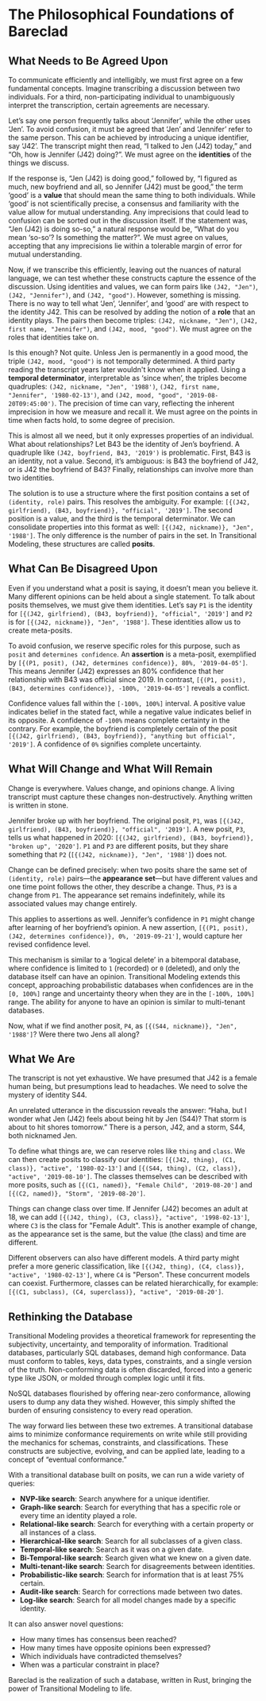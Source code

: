# The Philosophical Foundations of Bareclad

## What Needs to Be Agreed Upon

To communicate efficiently and intelligibly, we must first agree on a few fundamental concepts. Imagine transcribing a discussion between two individuals. For a third, non-participating individual to unambiguously interpret the transcription, certain agreements are necessary.

Let’s say one person frequently talks about ‘Jennifer’, while the other uses ‘Jen’. To avoid confusion, it must be agreed that ‘Jen’ and ‘Jennifer’ refer to the same person. This can be achieved by introducing a unique identifier, say ‘J42’. The transcript might then read, “I talked to Jen (J42) today,” and “Oh, how is Jennifer (J42) doing?”. We must agree on the **identities** of the things we discuss.

If the response is, “Jen (J42) is doing good,” followed by, “I figured as much, new boyfriend and all, so Jennifer (J42) must be good,” the term ‘good’ is a **value** that should mean the same thing to both individuals. While ‘good’ is not scientifically precise, a consensus and familiarity with the value allow for mutual understanding. Any imprecisions that could lead to confusion can be sorted out in the discussion itself. If the statement was, “Jen (J42) is doing so-so,” a natural response would be, “What do you mean ‘so-so’? Is something the matter?”. We must agree on values, accepting that any imprecisions lie within a tolerable margin of error for mutual understanding.

Now, if we transcribe this efficiently, leaving out the nuances of natural language, we can test whether these constructs capture the essence of the discussion. Using identities and values, we can form pairs like `(J42, "Jen")`, `(J42, "Jennifer")`, and `(J42, "good")`. However, something is missing. There is no way to tell what ‘Jen’, ‘Jennifer’, and ‘good’ are with respect to the identity J42. This can be resolved by adding the notion of a **role** that an identity plays. The pairs then become triples: `(J42, nickname, "Jen")`, `(J42, first name, "Jennifer")`, and `(J42, mood, "good")`. We must agree on the roles that identities take on.

Is this enough? Not quite. Unless Jen is permanently in a good mood, the triple `(J42, mood, "good")` is not temporally determined. A third party reading the transcript years later wouldn't know when it applied. Using a **temporal determinator**, interpretable as ‘since when’, the triples become quadruples: `(J42, nickname, "Jen", '1988')`, `(J42, first name, "Jennifer", '1980-02-13')`, and `(J42, mood, "good", '2019-08-20T09:45:00')`. The precision of time can vary, reflecting the inherent imprecision in how we measure and recall it. We must agree on the points in time when facts hold, to some degree of precision.

This is almost all we need, but it only expresses properties of an individual. What about relationships? Let B43 be the identity of Jen’s boyfriend. A quadruple like `(J42, boyfriend, B43, '2019')` is problematic. First, B43 is an identity, not a value. Second, it’s ambiguous: is B43 the boyfriend of J42, or is J42 the boyfriend of B43? Finally, relationships can involve more than two identities.

The solution is to use a structure where the first position contains a set of `(identity, role)` pairs. This resolves the ambiguity. For example: `[{(J42, girlfriend), (B43, boyfriend)}, "official", '2019']`. The second position is a value, and the third is the temporal determinator. We can consolidate properties into this format as well: `[{(J42, nickname)}, "Jen", '1988']`. The only difference is the number of pairs in the set. In Transitional Modeling, these structures are called **posits**.

## What Can Be Disagreed Upon

Even if you understand what a posit is saying, it doesn’t mean you believe it. Many different opinions can be held about a single statement. To talk about posits themselves, we must give them identities. Let’s say `P1` is the identity for `[{(J42, girlfriend), (B43, boyfriend)}, "official", '2019']` and `P2` is for `[{(J42, nickname)}, "Jen", '1988']`. These identities allow us to create meta-posits.

To avoid confusion, we reserve specific roles for this purpose, such as `posit` and `determines confidence`. An **assertion** is a meta-posit, exemplified by `[{(P1, posit), (J42, determines confidence)}, 80%, '2019-04-05']`. This means Jennifer (J42) expresses an 80% confidence that her relationship with B43 was official since 2019. In contrast, `[{(P1, posit), (B43, determines confidence)}, -100%, '2019-04-05']` reveals a conflict.

Confidence values fall within the `[-100%, 100%]` interval. A positive value indicates belief in the stated fact, while a negative value indicates belief in its opposite. A confidence of `-100%` means complete certainty in the contrary. For example, the boyfriend is completely certain of the posit `[{(J42, girlfriend), (B43, boyfriend)}, "anything but official", '2019']`. A confidence of `0%` signifies complete uncertainty.

## What Will Change and What Will Remain

Change is everywhere. Values change, and opinions change. A living transcript must capture these changes non-destructively. Anything written is written in stone.

Jennifer broke up with her boyfriend. The original posit, `P1`, was `[{(J42, girlfriend), (B43, boyfriend)}, "official", '2019']`. A new posit, `P3`, tells us what happened in 2020: `[{(J42, girlfriend), (B43, boyfriend)}, "broken up", '2020']`. `P1` and `P3` are different posits, but they share something that `P2` (`[{(J42, nickname)}, "Jen", '1988']`) does not.

Change can be defined precisely: when two posits share the same set of `(identity, role)` pairs—the **appearance set**—but have different values and one time point follows the other, they describe a change. Thus, `P3` is a change from `P1`. The appearance set remains indefinitely, while its associated values may change entirely.

This applies to assertions as well. Jennifer’s confidence in `P1` might change after learning of her boyfriend’s opinion. A new assertion, `[{(P1, posit), (J42, determines confidence)}, 0%, '2019-09-21']`, would capture her revised confidence level.

This mechanism is similar to a ‘logical delete’ in a bitemporal database, where confidence is limited to `1` (recorded) or `0` (deleted), and only the database itself can have an opinion. Transitional Modeling extends this concept, approaching probabilistic databases when confidences are in the `[0, 100%]` range and uncertainty theory when they are in the `[-100%, 100%]` range. The ability for anyone to have an opinion is similar to multi-tenant databases.

Now, what if we find another posit, `P4`, as `[{(S44, nickname)}, "Jen", '1988']`? Were there two Jens all along?

## What We Are

The transcript is not yet exhaustive. We have presumed that J42 is a female human being, but presumptions lead to headaches. We need to solve the mystery of identity S44.

An unrelated utterance in the discussion reveals the answer: “Haha, but I wonder what Jen (J42) feels about being hit by Jen (S44)? That storm is about to hit shores tomorrow.” There is a person, J42, and a storm, S44, both nicknamed Jen.

To define what things are, we can reserve roles like `thing` and `class`. We can then create posits to classify our identities: `[{(J42, thing), (C1, class)}, "active", '1980-02-13']` and `[{(S44, thing), (C2, class)}, "active", '2019-08-10']`. The classes themselves can be described with more posits, such as `[{(C1, named)}, "Female Child", '2019-08-20']` and `[{(C2, named)}, "Storm", '2019-08-20']`.

Things can change class over time. If Jennifer (J42) becomes an adult at 18, we can add `[{(J42, thing), (C3, class)}, "active", '1998-02-13']`, where `C3` is the class for "Female Adult". This is another example of change, as the appearance set is the same, but the value (the class) and time are different.

Different observers can also have different models. A third party might prefer a more generic classification, like `[{(J42, thing), (C4, class)}, "active", '1980-02-13']`, where `C4` is "Person". These concurrent models can coexist. Furthermore, classes can be related hierarchically, for example: `[{(C1, subclass), (C4, superclass)}, "active", '2019-08-20']`.

## Rethinking the Database

Transitional Modeling provides a theoretical framework for representing the subjectivity, uncertainty, and temporality of information. Traditional databases, particularly SQL databases, demand high conformance. Data must conform to tables, keys, data types, constraints, and a single version of the truth. Non-conforming data is often discarded, forced into a generic type like JSON, or molded through complex logic until it fits.

NoSQL databases flourished by offering near-zero conformance, allowing users to dump any data they wished. However, this simply shifted the burden of ensuring consistency to every read operation.

The way forward lies between these two extremes. A transitional database aims to minimize conformance requirements on write while still providing the mechanics for schemas, constraints, and classifications. These constructs are subjective, evolving, and can be applied late, leading to a concept of “eventual conformance.”

With a transitional database built on posits, we can run a wide variety of queries:
-   **NVP-like search**: Search anywhere for a unique identifier.
-   **Graph-like search**: Search for everything that has a specific role or every time an identity played a role.
-   **Relational-like search**: Search for everything with a certain property or all instances of a class.
-   **Hierarchical-like search**: Search for all subclasses of a given class.
-   **Temporal-like search**: Search as it was on a given date.
-   **Bi-Temporal-like search**: Search given what we knew on a given date.
-   **Multi-tenant-like search**: Search for disagreements between identities.
-   **Probabilistic-like search**: Search for information that is at least 75% certain.
-   **Audit-like search**: Search for corrections made between two dates.
-   **Log-like search**: Search for all model changes made by a specific identity.

It can also answer novel questions:
-   How many times has consensus been reached?
-   How many times have opposite opinions been expressed?
-   Which individuals have contradicted themselves?
-   When was a particular constraint in place?

Bareclad is the realization of such a database, written in Rust, bringing the power of Transitional Modeling to life.
